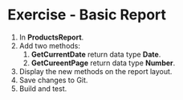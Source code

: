 ﻿# Exercise - Basic Report

1.	In **ProductsReport**.
2.  Add two methods:  
    1. **GetCurrentDate** return data type **Date**.
    2. **GetCureentPage** return data type **Number**.
3.  Display the new methods on the report layout.
3.	Save changes to Git.
5.  Build and test.  

